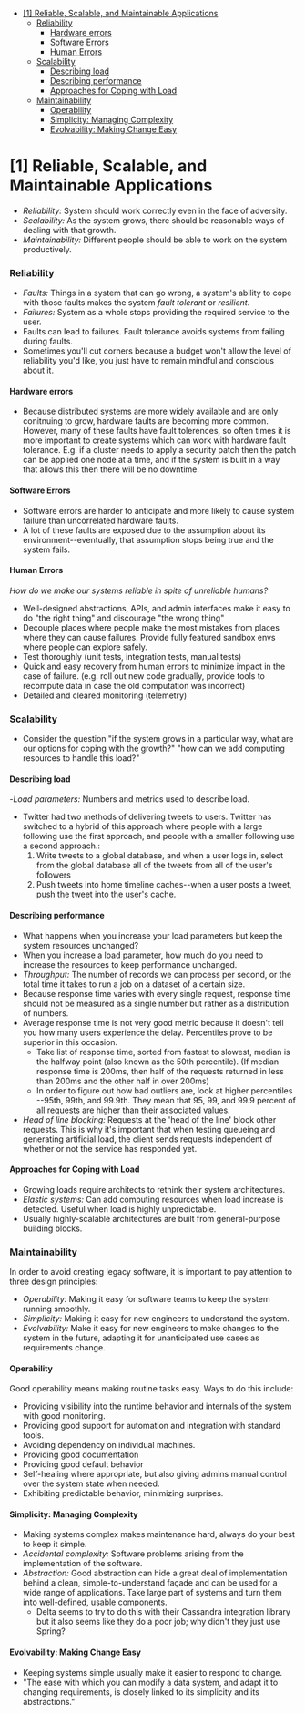 <!-- toc -->

- [[1] Reliable, Scalable, and Maintainable Applications](#1-Reliable-Scalable-and-Maintainable-Applications)
    + [Reliability](#Reliability)
      - [Hardware errors](#Hardware-errors)
      - [Software Errors](#Software-Errors)
      - [Human Errors](#Human-Errors)
    + [Scalability](#Scalability)
      - [Describing load](#Describing-load)
      - [Describing performance](#Describing-performance)
      - [Approaches for Coping with Load](#Approaches-for-Coping-with-Load)
    + [Maintainability](#Maintainability)
      - [Operability](#Operability)
      - [Simplicity: Managing Complexity](#Simplicity-Managing-Complexity)
      - [Evolvability: Making Change Easy](#Evolvability-Making-Change-Easy)

<!-- tocstop -->
# [1] Reliable, Scalable, and Maintainable Applications
- _Reliability:_ System should work correctly even in the face of adversity. 
- _Scalability:_ As the system grows, there should be reasonable ways of dealing with that growth.
- _Maintainability:_ Different people should be able to work on the system productively. 

### Reliability
- _Faults:_ Things in a system that can go wrong, a system's ability to cope with those faults makes the system _fault tolerant_ or _resilient_.
- _Failures:_ System as a whole stops providing the required service to the user.
- Faults can lead to failures. Fault tolerance avoids systems from failing during faults. 
- Sometimes you'll cut corners because a budget won't allow the level of reliability you'd like, you just have to remain mindful and conscious about it. 

#### Hardware errors
- Because distributed systems are more widely available and are only conitnuing to grow, hardware faults are becoming more common. However, many of these faults have fault tolerences, so often times it is more important to create systems which can work with hardware fault tolerance. E.g. if a cluster needs to apply a security patch then the patch can be applied one node at a time, and if the system is built in a way that allows this then there will be no downtime.

#### Software Errors
- Software errors are harder to anticipate and more likely to cause system failure than uncorrelated hardware faults.
- A lot of these faults are exposed due to the assumption about its environment--eventually, that assumption stops being true and the system fails.

#### Human Errors
_How do we make our systems reliable in spite of unreliable humans?_
- Well-designed abstractions, APIs, and admin interfaces make it easy to do "the right thing" and discourage "the wrong thing"
- Decouple places where people make the most mistakes from places where they can cause failures. Provide fully featured sandbox envs where people can explore safely. 
- Test thoroughly (unit tests, integration tests, manual tests)
- Quick and easy recovery from human errors to minimize impact in the case of failure. (e.g. roll out new code gradually, provide tools to recompute data in case the old computation was incorrect)
- Detailed and cleared monitoring (telemetry)

### Scalability 
- Consider the question "if the system grows in a particular way, what are our options for coping with the growth?" "how can we add computing resources to handle this load?"

#### Describing load
-_Load parameters:_ Numbers and metrics used to describe load. 
- Twitter had two methods of delivering tweets to users. Twitter has switched to a hybrid of this approach where people with a large following use the first approach, and people with a smaller following use a second approach.:
  1. Write tweets to a global database, and when a user logs in, select from the global database all of the tweets from all of the user's followers
  2. Push tweets into home timeline caches--when a user posts a tweet, push the tweet into the user's cache. 

#### Describing performance
- What happens when you increase your load parameters but keep the system resources unchanged?
- When you increase a load parameter, how much do you need to increase the resources to keep performance unchanged. 
- _Throughput:_ The number of records we can process per second, or the total time it takes to run a job on a dataset of a certain size.
- Because response time varies with every single request, response time should not be measured as a single number but rather as a distribution of numbers. 
- Average response time is not very good metric because it doesn't tell you how many users experience the delay. Percentiles prove to be superior in this occasion.
  - Take list of response time, sorted from fastest to slowest, median is the halfway point (also known as the 50th percentile). (If median response time is 200ms, then half of the requests returned in less than 200ms and the other half in over 200ms)
  - In order to figure out how bad outliers are, look at higher percentiles --95th, 99th, and 99.9th. They mean that 95, 99, and 99.9 percent of all requests are higher than their associated values. 
- _Head of line blocking:_ Requests at the 'head of the line' block other requests. This is why it's important that when testing queueing and generating artificial load, the client sends requests independent of whether or not the service has responded yet. 

#### Approaches for Coping with Load
- Growing loads require architects to rethink their system architectures.
- _Elastic systems:_ Can add computing resources when load increase is detected. Useful when load is highly unpredictable. 
- Usually highly-scalable architectures are built from general-purpose building blocks. 

### Maintainability
In order to avoid creating legacy software, it is important to pay attention to three design principles:
- _Operability:_ Making it easy for software teams to keep the system running smoothly.
- _Simplicity:_ Making it easy for new engineers to understand the system. 
- _Evolvability:_ Make it easy for new engineers to make changes to the system in the future, adapting it for unanticipated use cases as requirements change.

#### Operability
Good operability means making routine tasks easy. Ways to do this include:
- Providing visibility into the runtime behavior and internals of the system with good monitoring.
- Providing good support for automation and integration with standard tools.
- Avoiding dependency on individual machines.
- Providing good documentation 
- Providing good default behavior
- Self-healing where appropriate, but also giving admins manual control over the system state when needed.
- Exhibiting predictable behavior, minimizing surprises.

#### Simplicity: Managing Complexity
- Making systems complex makes maintenance hard, always do your best to keep it simple. 
- _Accidental complexity:_ Software problems arising from the implementation of the software.
- _Abstraction:_ Good abstraction can hide a great deal of implementation behind a clean, simple-to-understand façade and can be used for a wide range of applications. Take large part of systems and turn them into well-defined, usable components.
  - Delta seems to try to do this with their Cassandra integration library but it also seems like they do a poor job; why didn't they just use Spring?

#### Evolvability: Making Change Easy
- Keeping systems simple usually make it easier to respond to change. 
- "The ease with which you can modify a data system, and adapt it to changing requirements, is closely linked to its simplicity and its abstractions."
